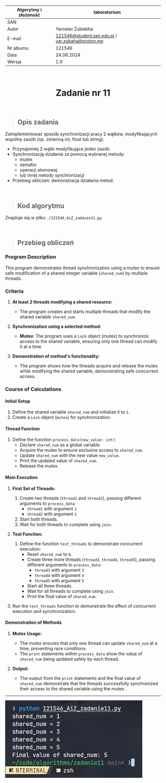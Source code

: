 <div align="center">

| Algorytmy i złożoność | laboratorium |
|-----------------------|--------------|
| SAN                   |              |
| Autor                 | Yaroslav Zubiakha |
| E-mail                | 121546@student.san.edu.pl / yar.zubaha@proton.me |
| Nr albumu             | 121546       |
| Data                  | 24.06.2024   |
| Wersja                | 1.0          |

<br>

# **Zadanie nr 11** 

</div>

<br>

> ## Opis zadania
Zaimplementować sposób synchronizacji pracy 2 wątków, modyfikujących wspólny zasób (np. zmienną int, float lub string).

- Przynajmniej 2 wątki modyfikujące jeden zasób.
- Synchronizację działania za pomocą wybranej metody:
    - mutex
    - semafor
    - operacji atomowej
    - lub innej metody synchronizacji
- Przebieg obliczeń: demonstracja działania metod.

<br>

> ## Kod algorytmu
Znajduje się w pliku `./121546_AiZ_zadanie11.py`

<br>

> ## Przebieg obliczeń

### Program Description

This program demonstrates thread synchronization using a mutex to ensure safe modification of a shared integer variable (`shared_num`) by multiple threads.

### Criteria

1. **At least 2 threads modifying a shared resource:**
    - The program creates and starts multiple threads that modify the shared variable `shared_num`.

2. **Synchronization using a selected method:**
    - **Mutex**: The program uses a `Lock` object (mutex) to synchronize access to the shared variable, ensuring only one thread can modify it at a time.

3. **Demonstration of method's functionality:**
    - The program shows how the threads acquire and release the mutex while modifying the shared variable, demonstrating safe concurrent access.

### Course of Calculations

#### Initial Setup

1. Define the shared variable `shared_num` and initialize it to `1`.
2. Create a `Lock` object (`mutex`) for synchronization.

#### Thread Function

1. Define the function `process_data(new_value: int)`:
    - Declare `shared_num` as a global variable.
    - Acquire the mutex to ensure exclusive access to `shared_num`.
    - Update `shared_num` with the new value `new_value`.
    - Print the updated value of `shared_num`.
    - Release the mutex.

#### Main Execution

1. **First Set of Threads:**
    1. Create two threads (`thread1` and `thread2`), passing different arguments to `process_data`:
        - `thread1` with argument `1`
        - `thread2` with argument `2`
    2. Start both threads.
    3. Wait for both threads to complete using `join`.

2. **Test Function:**
    1. Define the function `test_threads` to demonstrate concurrent execution:
        - Reset `shared_num` to `0`.
        - Create three more threads (`thread3`, `thread4`, `thread5`), passing different arguments to `process_data`:
            - `thread3` with argument `3`
            - `thread4` with argument `4`
            - `thread5` with argument `5`
        - Start all three threads.
        - Wait for all threads to complete using `join`.
        - Print the final value of `shared_num`.

3. Run the `test_threads` function to demonstrate the effect of concurrent execution and synchronization.

#### Demonstration of Methods

1. **Mutex Usage:**
    - The mutex ensures that only one thread can update `shared_num` at a time, preventing race conditions.
    - The `print` statements within `process_data` show the value of `shared_num` being updated safely by each thread.

2. **Output:**
    - The output from the `print` statements and the final value of `shared_num` demonstrate that the threads successfully synchronized their access to the shared variable using the mutex.
---
![output of 121546_AiZ_zadanie11.py](./pics/121546_AiZ_zadanie11_py_OUTPUT.png)
